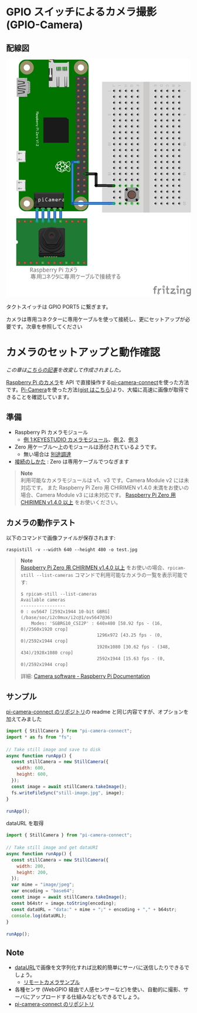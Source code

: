 # GPIO スイッチによるカメラ撮影 (GPIO-Camera)

## 配線図

![配線図](./PiZero_gpio-camera.png "schematic")

タクトスイッチは GPIO PORT5 に繋ぎます。

カメラは専用コネクターに専用ケーブルを使って接続し、更にセットアップが必要です。次章を参照してください

# カメラのセットアップと動作確認

_この章は[こちらの記事](https://gist.github.com/satakagi/1b5adc8dff8236421a593b93fa152222)を改変して作成されました。_

[Raspberry Pi のカメラ](https://www.raspberrypi.com/documentation/accessories/camera.html)を API で直接操作する[pi-camera-connect](https://www.npmjs.com/package/pi-camera-connect)を使った方法です。[Pi-Camera](https://github.com/stetsmando/pi-camera)を使った方法([gist はこちら](https://gist.github.com/satakagi/2c5be63d4759fd21eca939f507e7f7ef))より、大幅に高速に画像が取得できることを確認しています。

## 準備

- Raspberry Pi カメラモジュール
  - [例 1:KEYESTUDIO カメラモジュール](https://www.amazon.co.jp/dp/B073RCXGQS/)、[例 2](https://www.amazon.co.jp/dp/B086MK17K5/)、[例 3](https://www.amazon.co.jp/dp/B08HVRB59N/)
- Zero 用ケーブル～上のモジュールは添付されているようです。
  - 無い場合は [別途調達](https://www.amazon.co.jp/gp/product/B07QH455KY/)
- [接続のしかた](https://projects.raspberrypi.org/ja-JP/projects/getting-started-with-picamera) : Zero は専用ケーブルでつなぎます

> **Note**\
> 利用可能なカメラモジュールは v1、v3 です。Camera Module v2 には未対応です。
> また Raspberry Pi Zero 用 CHIRIMEN v1.4.0 未満をお使いの場合、Camera Module v3 には未対応です。
> [Raspberry Pi Zero 用 CHIRIMEN v1.4.0 以上](https://github.com/chirimen-oh/chirimen-lite/releases) をお使いください。

## カメラの動作テスト

以下のコマンドで画像ファイルが保存されます:

```
raspistill -v --width 640 --height 480 -o test.jpg
```

> **Note**\
> [Raspberry Pi Zero 用 CHIRIMEN v1.4.0 以上](https://github.com/chirimen-oh/chirimen-lite/releases) をお使いの場合、`rpicam-still --list-cameras` コマンドで利用可能なカメラの一覧を表示可能です:
>
> ```
> $ rpicam-still --list-cameras
> Available cameras
> -----------------
> 0 : ov5647 [2592x1944 10-bit GBRG] (/base/soc/i2c0mux/i2c@1/ov5647@36)
>     Modes: 'SGBRG10_CSI2P' : 640x480 [58.92 fps - (16, 0)/2560x1920 crop]
>                              1296x972 [43.25 fps - (0, 0)/2592x1944 crop]
>                              1920x1080 [30.62 fps - (348, 434)/1928x1080 crop]
>                              2592x1944 [15.63 fps - (0, 0)/2592x1944 crop]
> ```
>
> 詳細: [Camera software - Raspberry Pi Documentation](https://www.raspberrypi.com/documentation/computers/camera_software.html)

## サンプル

[pi-camera-connect のリポジトリ](https://github.com/launchcodedev/pi-camera-connect)の readme と同じ内容ですが、オプションを加えてみました

```javascript
import { StillCamera } from "pi-camera-connect";
import * as fs from "fs";

// Take still image and save to disk
async function runApp() {
  const stillCamera = new StillCamera({
    width: 600,
    height: 600,
  });
  const image = await stillCamera.takeImage();
  fs.writeFileSync("still-image.jpg", image);
}

runApp();
```

dataURL を取得

```javascript
import { StillCamera } from "pi-camera-connect";

// Take still image and get dataURI
async function runApp() {
  const stillCamera = new StillCamera({
    width: 200,
    height: 200,
  });
  var mime = "image/jpeg";
  var encoding = "base64";
  const image = await stillCamera.takeImage();
  const b64str = image.toString(encoding);
  const dataURL = "data:" + mime + ";" + encoding + "," + b64str;
  console.log(dataURL);
}

runApp();
```

## Note

- [dataURL](https://developer.mozilla.org/ja/docs/Web/HTTP/Basics_of_HTTP/Data_URIs)で画像を文字列化すれば比較的簡単にサーバに送信したりできるでしょう。
  - [リモートカメラサンプル](https://tutorial.chirimen.org/pizero/esm-examples/#REMOTE_remote_camera)
- 各種センサ (WebGPIO 経由で人感センサーなど)を使い、自動的に撮影、サーバにアップロードする仕組みなどもできるでしょう。
- [pi-camera-connect のリポジトリ](https://github.com/launchcodedev/pi-camera-connect)
